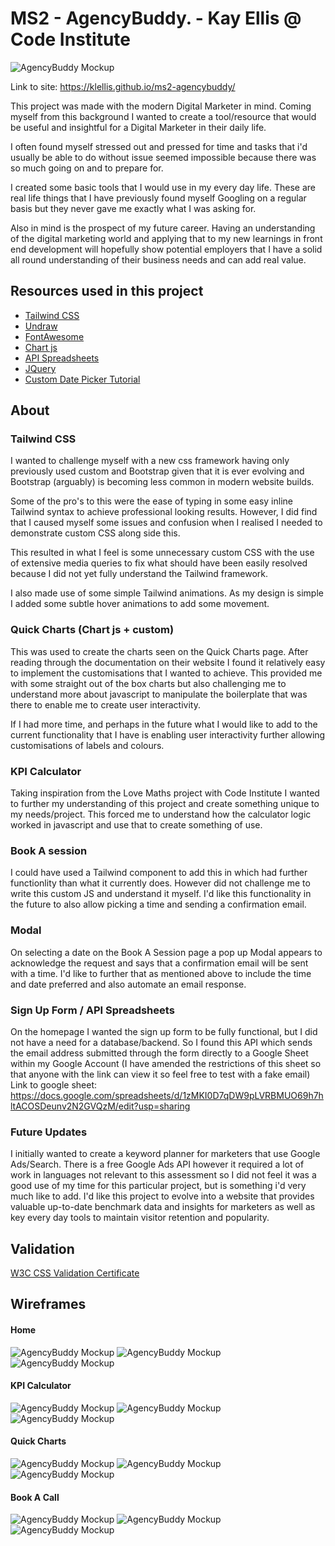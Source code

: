 # MS2 - AgencyBuddy. - Kay Ellis @ Code Institute
![AgencyBuddy Mockup](/assets/images/mockup.png)

Link to site: https://klellis.github.io/ms2-agencybuddy/

This project was made with the modern Digital Marketer in mind.
Coming myself from this background I wanted to create a tool/resource that would be useful and insightful for a Digital Marketer in their daily life. 

I often found myself stressed out and pressed for time and tasks that i'd usually be able to do without issue seemed impossible because there was so much going on and to prepare for. 

I created some basic tools that I would use in my every day life. These are real life things that I have previously found myself Googling on a regular basis but they never gave me exactly what I was asking for. 

Also in mind is the prospect of my future career. Having an understanding of the digital marketing world and applying that to my new learnings in front end development will hopefully show potential employers that I have a solid all round understanding of their business needs and can add real value.


## Resources used in this project

 - [Tailwind CSS](https://tailwindcss.com/)
 - [Undraw](https://undraw.co/)
 - [FontAwesome](https://fontawesome.com/)
 - [Chart js](https://www.chartjs.org/)
 - [API Spreadsheets](https://www.apispreadsheets.com/)
 - [JQuery](https://jquery.com/)
 - [Custom Date Picker Tutorial](https://www.youtube.com/watch?v=wY2dao1hJms)

 ## About

 ### Tailwind CSS 
 I wanted to challenge myself with a new css framework having only previously used custom and Bootstrap given that it is ever evolving and Bootstrap (arguably) is becoming less common in modern website builds. 

 Some of the pro's to this were the ease of typing in some easy inline Tailwind syntax to achieve professional looking results. However, I did find that I caused myself some issues and confusion when I realised I needed to demonstrate custom CSS along side this. 

 This resulted in what I feel is some unnecessary custom CSS with the use of extensive media queries to fix what should have been easily resolved because I did not yet fully understand the Tailwind framework.

 I also made use of some simple Tailwind animations. As my design is simple I added some subtle hover animations to add some movement.

  ### Quick Charts (Chart js + custom)
  This was used to create the charts seen on the Quick Charts page. After reading through the documentation on their website I found it relatively easy to implement the customisations that I wanted to achieve. This provided me with some straight out of the box charts but also challenging me to understand more about javascript to manipulate the boilerplate that was there to enable me to create user interactivity. 

  If I had more time, and perhaps in the future what I would like to add to the current functionality that I have is enabling user interactivity further allowing customisations of labels and colours. 

  ### KPI Calculator

  Taking inspiration from the Love Maths project with Code Institute I wanted to further my understanding of this project and create something unique to my needs/project. This forced me to understand how the calculator logic worked in javascript and use that to create something of use. 

  ### Book A session

  I could have used a Tailwind component to add this in which had further functionlity than what it currently does. However did not challenge me to write this custom JS and understand it myself. I'd like this functionality in the future to also allow picking a time and sending a confirmation email.

   ### Modal

   On selecting a date on the Book A Session page a pop up Modal appears to acknowledge the request and says that a confirmation email will be sent with a time. I'd like to further that as mentioned above to include the time and date preferred and also automate an email response. 

   ### Sign Up Form / API Spreadsheets

   On the homepage I wanted the sign up form to be fully functional, but I did not have a need for a database/backend. So I found this API which sends the email address submitted through the form directly to a Google Sheet within my Google Account (I have amended the restrictions of this sheet so that anyone with the link can view it so feel free to test with a fake email) Link to google sheet:
   https://docs.google.com/spreadsheets/d/1zMKI0D7qDW9pLVRBMUO69h7hltACOSDeunv2N2GVQzM/edit?usp=sharing


### Future Updates
I initially wanted to create a keyword planner for marketers that use Google Ads/Search. There is a free Google Ads API however it required a lot of work in languages not relevant to this assessment so I did not feel it was a good use of my time for this particular project, but is something i'd very much like to add. I'd like this project to evolve into a website that provides valuable up-to-date benchmark data and insights for marketers as well as key every day tools to maintain visitor retention and popularity.
  
## Validation

[W3C CSS Validation Certificate](http://jigsaw.w3.org/css-validator/check/referer)

## Wireframes

#### Home 

![AgencyBuddy Mockup](/assets/images/desktophome.png)
![AgencyBuddy Mockup](/assets/images/tablethome.png)
![AgencyBuddy Mockup](/assets/images/mobilehome.png)

#### KPI Calculator

![AgencyBuddy Mockup](/assets/images/kpidesktop.png)
![AgencyBuddy Mockup](/assets/images/kpitablet.png)
![AgencyBuddy Mockup](/assets/images/kpimobile.png)

#### Quick Charts

![AgencyBuddy Mockup](/assets/images/quickchartdesktop.png)
![AgencyBuddy Mockup](/assets/images/quickcharttablet.png)
![AgencyBuddy Mockup](/assets/images/quickchartmobile.png)

#### Book A Call

![AgencyBuddy Mockup](/assets/images/bookingdesktop.png)
![AgencyBuddy Mockup](/assets/images/bookingtablet.png)
![AgencyBuddy Mockup](/assets/images/bookingmobile.png)



